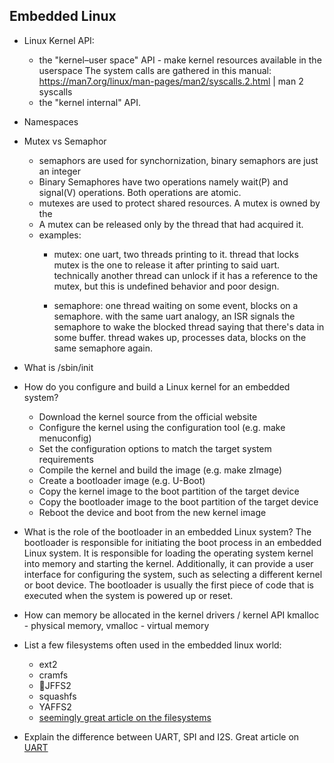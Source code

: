 ## Embedded Linux

* Linux Kernel API:
    - the "kernel–user space" API - make kernel resources available in the userspace
    The system calls are gathered in this manual: https://man7.org/linux/man-pages/man2/syscalls.2.html | man 2 syscalls
    - the "kernel internal" API.

* Namespaces 

* Mutex vs Semaphor
    - semaphors are used for synchornization, binary semaphors are just an integer
    - Binary Semaphores have two operations namely wait(P) and signal(V) operations. Both operations are atomic.
    - mutexes are used to protect shared resources. A mutex is owned by the 
    - A mutex can be released only by the thread that had acquired it. 
    - examples:
        * mutex: one uart, two threads printing to it. thread that locks mutex is the one to release it after printing to said uart. 
        technically another thread can unlock if it has a reference to the mutex, but this is undefined behavior and poor design.

        * semaphore: one thread waiting on some event, blocks on a semaphore. 
        with the same uart analogy, an ISR signals the semaphore to wake the blocked thread saying that there's data in some buffer. 
        thread wakes up, processes data, blocks on the same semaphore again.

* What is /sbin/init

* How do you configure and build a Linux kernel for an embedded system?
    - Download the kernel source from the official website
    - Configure the kernel using the configuration tool (e.g. make menuconfig)
    - Set the configuration options to match the target system requirements
    - Compile the kernel and build the image (e.g. make zImage)
    - Create a bootloader image (e.g. U-Boot)
    - Copy the kernel image to the boot partition of the target device
    - Copy the bootloader image to the boot partition of the target device
    - Reboot the device and boot from the new kernel image

* What is the role of the bootloader in an embedded Linux system?
    The bootloader is responsible for initiating the boot process in an embedded Linux system. 
    It is responsible for loading the operating system kernel into memory and starting the kernel.
    Additionally, it can provide a user interface for configuring the system, such as selecting a different kernel or boot device.
    The bootloader is usually the first piece of code that is executed when the system is powered up or reset.

* How can memory be allocated in the kernel drivers / kernel API
    kmalloc - physical memory, vmalloc - virtual memory

* List a few filesystems often used in the embedded linux world:
  - ext2
  - cramfs
  - JFFS2
  - squashfs
  - YAFFS2
  - [seemingly great article on the filesystems](https://www.linkedin.com/pulse/some-common-file-systems-embedded-linux-mohammad-t-abdoli/)

* Explain the difference between UART, SPI and I2S. Great article on [UART](https://www.analog.com/en/resources/analog-dialogue/articles/uart-a-hardware-communication-protocol.html)
